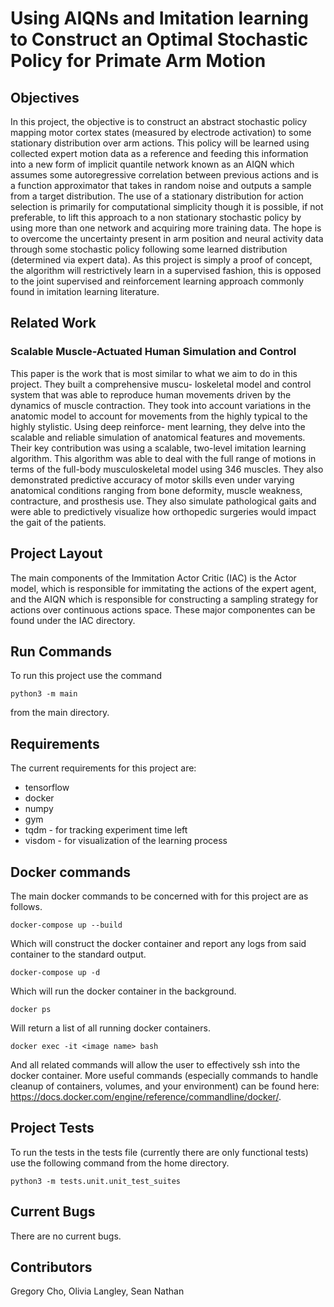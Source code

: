 # Using AIQNs and Imitation learning to Construct an Optimal Stochastic Policy for Primate Arm Motion


## Objectives

In this project, the objective is to construct an abstract stochastic policy mapping motor cortex states (measured by electrode activation) to some stationary distribution over arm actions. This policy will be learned using collected expert motion data as a reference and feeding this information into a new form of implicit quantile network known as an AIQN which assumes some autoregressive correlation between previous actions and is a function approximator that takes in random noise and outputs a sample from a target distribution. The use of a stationary distribution for action selection is primarily for computational simplicity though it is possible, if not preferable, to lift this approach to a non stationary stochastic policy by using more than one network and acquiring more training data. The hope is to overcome the uncertainty present in arm position and neural activity data through some stochastic policy following some learned distribution (determined via expert data). As this project is simply a proof of concept, the algorithm will restrictively learn in a supervised fashion, this is opposed to the joint supervised and reinforcement learning approach commonly found in imitation learning literature.

## Related Work

### Scalable Muscle-Actuated Human Simulation and Control

This paper is the work that is most similar to what we aim to do in this project. They built a comprehensive muscu- loskeletal model and control system that was able to reproduce human movements driven by the dynamics of muscle contraction. They took into account variations in the anatomic model to account for movements from the highly typical to the highly stylistic. Using deep reinforce- ment learning, they delve into the scalable and reliable simulation of anatomical features and movements. Their key contribution was using a scalable, two-level imitation learning algorithm. This algorithm was able to deal with the full range of motions in terms of the full-body musculoskeletal model using 346 muscles. They also demonstrated predictive accuracy of motor skills even under varying anatomical conditions ranging from bone deformity, muscle weakness, contracture, and prosthesis use. They also simulate pathological gaits and were able to predictively visualize how orthopedic surgeries would impact the gait of the patients.


## Project Layout

The main components of the Immitation Actor Critic (IAC) is the Actor model, which is responsible for immitating the actions of the expert agent, and the AIQN which is responsible for constructing a sampling strategy for actions over continuous actions space. These major componentes can be found under the IAC directory.


## Run Commands

To run this project use the command

    python3 -m main

from the main directory.


## Requirements

The current requirements for this project are:
- tensorflow
- docker
- numpy
- gym
- tqdm - for tracking experiment time left
- visdom - for visualization of the learning process


## Docker commands

The main docker commands to be concerned with for this project are as follows.

    docker-compose up --build

Which will construct the docker container and report any logs from said container to the standard output.

    docker-compose up -d

Which will run the docker container in the background.

    docker ps

Will return a list of all running docker containers.

    docker exec -it <image name> bash

And all related commands will allow the user to effectively ssh into the docker container. More useful commands (especially commands to handle cleanup of containers, volumes, and your environment) can be found here: https://docs.docker.com/engine/reference/commandline/docker/.


## Project Tests

To run the tests in the tests file (currently there are only functional tests) use the following command from the home directory.

    python3 -m tests.unit.unit_test_suites


## Current Bugs

There are no current bugs.


## Contributors

Gregory Cho, Olivia Langley, Sean Nathan
